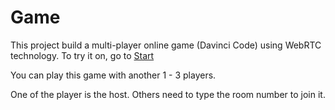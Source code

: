 # Game

This project build a multi-player online game (Davinci Code) using WebRTC technology.
To try it on, go to [Start](https://shawnm0705.github.io/game/)

You can play this game with another 1 - 3 players.

One of the player is the host. Others need to type the room number to join it.

